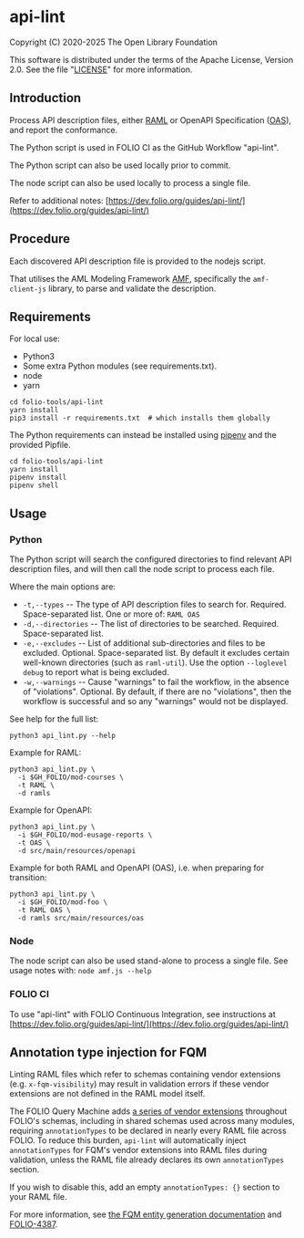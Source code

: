 # api-lint

Copyright (C) 2020-2025 The Open Library Foundation

This software is distributed under the terms of the Apache License,
Version 2.0. See the file "[LICENSE](LICENSE)" for more information.

## Introduction

Process API description files, either [RAML](https://en.wikipedia.org/wiki/RAML_(software)) or OpenAPI Specification ([OAS](https://en.wikipedia.org/wiki/OpenAPI_Specification)), and report the conformance.

The Python script is used in FOLIO CI as the GitHub Workflow "api-lint".

The Python script can also be used locally prior to commit.

The node script can also be used locally to process a single file.

Refer to additional notes: [https://dev.folio.org/guides/api-lint/](https://dev.folio.org/guides/api-lint/)

## Procedure

Each discovered API description file is provided to the nodejs script.

That utilises the AML Modeling Framework [AMF](https://github.com/aml-org/amf), specifically the `amf-client-js` library, to parse and validate the description.

## Requirements

For local use:

* Python3
* Some extra Python modules (see requirements.txt).
* node
* yarn

```shell
cd folio-tools/api-lint
yarn install
pip3 install -r requirements.txt  # which installs them globally
```

The Python requirements can instead be installed using [pipenv](https://pipenv.pypa.io/en/latest/basics/) and the provided Pipfile.

```shell
cd folio-tools/api-lint
yarn install
pipenv install
pipenv shell
```

## Usage

### Python

The Python script will search the configured directories to find relevant API description files, and will then call the node script to process each file.

Where the main options are:

* `-t,--types` -- The type of API description files to search for.
  Required. Space-separated list.
  One or more of: `RAML OAS`
* `-d,--directories` -- The list of directories to be searched.
  Required. Space-separated list.
* `-e,--excludes` -- List of additional sub-directories and files to be excluded.
  Optional. Space-separated list.
  By default it excludes certain well-known directories (such as `raml-util`).
  Use the option `--loglevel debug` to report what is being excluded.
* `-w,--warnings` -- Cause "warnings" to fail the workflow, in the absence of "violations".
  Optional. By default, if there are no "violations", then the workflow is successful and so any "warnings" would not be displayed.

See help for the full list:

```shell
python3 api_lint.py --help
```

Example for RAML:

```shell
python3 api_lint.py \
  -i $GH_FOLIO/mod-courses \
  -t RAML \
  -d ramls
```

Example for OpenAPI:

```shell
python3 api_lint.py \
  -i $GH_FOLIO/mod-eusage-reports \
  -t OAS \
  -d src/main/resources/openapi
```

Example for both RAML and OpenAPI (OAS), i.e. when preparing for transition:

```shell
python3 api_lint.py \
  -i $GH_FOLIO/mod-foo \
  -t RAML OAS \
  -d ramls src/main/resources/oas
```

### Node

The node script can also be used stand-alone to process a single file.
See usage notes with: `node amf.js --help`

### FOLIO CI

To use "api-lint" with FOLIO Continuous Integration,
see instructions at [https://dev.folio.org/guides/api-lint/](https://dev.folio.org/guides/api-lint/)

## Annotation type injection for FQM

Linting RAML files which refer to schemas containing vendor extensions (e.g. `x-fqm-visibility`) may result in validation errors if these vendor extensions are not defined in the RAML model itself.

The FOLIO Query Machine adds [a series of vendor extensions](https://github.com/folio-org/fqm-tools/blob/main/docs/generation/field-schema.md) throughout FOLIO's schemas, including in shared schemas used across many modules, requiring `annotationTypes` to be declared in nearly every RAML file across FOLIO. To reduce this burden, `api-lint` will automatically inject `annotationTypes` for FQM's vendor extensions into RAML files during validation, unless the RAML file already declares its own `annotationTypes` section.

If you wish to disable this, add an empty `annotationTypes: {}` section to your RAML file.

For more information, see [the FQM entity generation documentation](https://github.com/folio-org/fqm-tools/tree/main/docs/generation/) and [FOLIO-4387](https://folio-org.atlassian.net/browse/FOLIO-4387).
